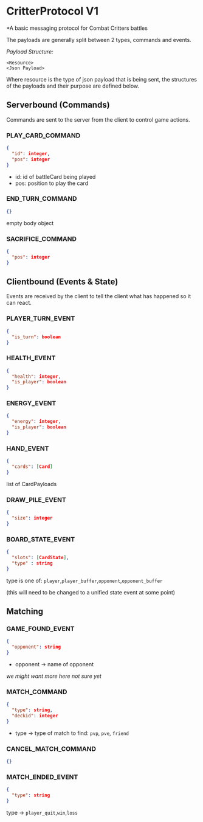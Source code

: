 # CritterProtocol V1
*A basic messaging protocol for Combat Critters battles

The payloads are generally split between 2 types, commands and events.

*Payload Structure:*
```
<Resource>
<Json Payload>
```
Where resource is the type of json payload that is being sent, the structures of the payloads and their purpose are defined below.

## Serverbound (Commands)
Commands are sent to the server from the client to control game actions.
### PLAY_CARD_COMMAND
```json
{
  "id": integer,
  "pos": integer
}
```
- id: id of battleCard being played
- pos: position to play the card

### END_TURN_COMMAND
```json
{}
```
empty body object
### SACRIFICE_COMMAND
```json
{
  "pos": integer
}
```

## Clientbound (Events & State)
Events are received by the client to tell the client what has happened so it can react.

### PLAYER_TURN_EVENT
```json
{
  "is_turn": boolean
}
```
### HEALTH_EVENT
```json
{
  "health": integer,
  "is_player": boolean
}
```
### ENERGY_EVENT
```json
{
  "energy": integer,
  "is_player": boolean
}
```

### HAND_EVENT
```json
{
  "cards": [Card]
}
```
list of CardPayloads

### DRAW_PILE_EVENT
```json
{
  "size": integer
}
```
### BOARD_STATE_EVENT
```json
{
  "slots": [CardState],
  "type" : string
}
```
type is one of: `player`,`player_buffer`,`opponent`,`opponent_buffer`

(this will need to be changed to a unified state event at some point)

## Matching

### GAME_FOUND_EVENT
```json
{
  "opponent": string
}
```
- opponent -> name of opponent

*we might want more here not sure yet*

### MATCH_COMMAND

```json
{
  "type": string,
  "deckid": integer
}
```
- type -> type of match to find: `pvp`, `pve`, `friend`

### CANCEL_MATCH_COMMAND
```json
{}
```

### MATCH_ENDED_EVENT
```json
{
  "type": string
}
```
type -> `player_quit`,`win`,`loss` 